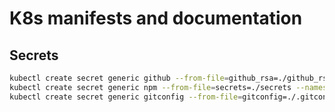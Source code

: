# K8s manifests and documentation

## Secrets

```bash
kubectl create secret generic github --from-file=github_rsa=./github_rsa --namespace=argo
kubectl create secret generic npm --from-file=secrets=./secrets --namespace=argo
kubectl create secret generic gitconfig --from-file=gitconfig=./.gitconfig --namespace=argo
```
